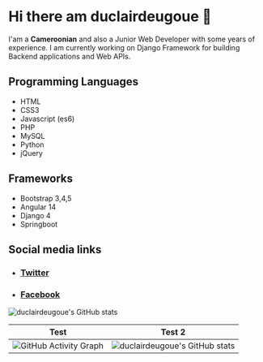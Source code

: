 # Hi there am duclairdeugoue 👋

I'am a **Cameroonian** and also a Junior Web Developer with some years of experience. I am currently working on Django Framework for building Backend applications and Web APIs. 


## Programming Languages

- HTML
- CSS3
- Javascript (es6)
- PHP
- MySQL
- Python
- jQuery

## Frameworks

- Bootstrap 3,4,5
- Angular 14
- Django 4
- Springboot

## Social media links

- ###  [Twitter](https://twitter.com/duclairdeugoue) 

- ### [Facebook](https://facebook.com/duclair.deugoue)

![duclairdeugoue's GitHub stats](https://github-readme-stats.vercel.app/api?username=duclairdeugoue&show_icons=true&theme=radical)

Test | Test 2
-----| -----
![GitHub Activity Graph](https://activity-graph.herokuapp.com/graph?username=duclairdeugoue) |  ![duclairdeugoue's GitHub stats](https://github-readme-stats.vercel.app/api?username=duclairdeugoue&show_icons=true&theme=radical) 



